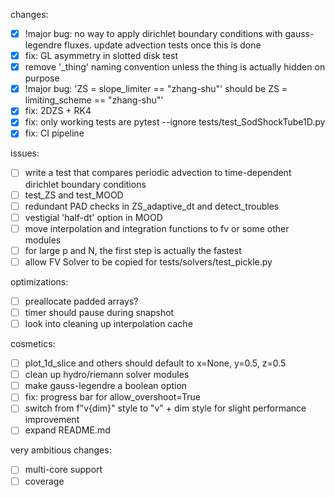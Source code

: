 changes:
- [x] !major bug: no way to apply dirichlet boundary conditions with gauss-legendre fluxes. update advection tests once this is done
- [x] fix: GL asymmetry in slotted disk test
- [x] remove '_thing' naming convention unless the thing is actually hidden on purpose
- [x] !major bug: 'ZS = slope_limiter == "zhang-shu"' should be ZS = limiting_scheme == "zhang-shu"'
- [x] fix: 2DZS + RK4
- [x] fix: only working tests are pytest --ignore tests/test_SodShockTube1D.py
- [x] fix: CI pipeline

issues:
- [ ] write a test that compares periodic advection to time-dependent dirichlet boundary conditions
- [ ] test_ZS and test_MOOD
- [ ] redundant PAD checks in ZS_adaptive_dt and detect_troubles
- [ ] vestigial 'half-dt' option in MOOD
- [ ] move interpolation and integration functions to fv or some other modules
- [ ] for large p and N, the first step is actually the fastest
- [ ] allow FV Solver to be copied for tests/solvers/test_pickle.py

optimizations:
- [ ] preallocate padded arrays?
- [ ] timer should pause during snapshot
- [ ] look into cleaning up interpolation cache

cosmetics:
- [ ] plot_1d_slice and others should default to x=None, y=0.5, z=0.5
- [ ] clean up hydro/riemann solver modules
- [ ] make gauss-legendre a boolean option
- [ ] fix: progress bar for allow_overshoot=True
- [ ] switch from f"v{dim}" style to "v" + dim style for slight performance improvement
- [ ] expand README.md

very ambitious changes:
- [ ] multi-core support
- [ ] coverage
